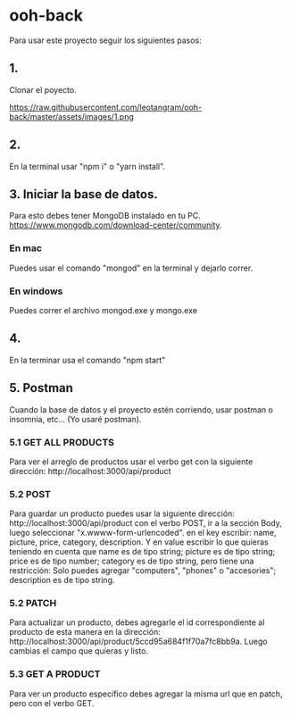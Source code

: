 # ooh-back

Para usar este proyecto seguir los siguientes pasos:

## 1.
Clonar el poyecto.

https://raw.githubusercontent.com/leotangram/ooh-back/master/assets/images/1.png

## 2.
En la terminal usar "npm i" o "yarn install".

## 3. Iniciar la base de datos.
Para esto debes tener MongoDB instalado en tu PC. https://www.mongodb.com/download-center/community.
### En mac
Puedes usar el comando "mongod" en la terminal y dejarlo correr.
### En windows
Puedes correr el archivo mongod.exe y mongo.exe

## 4.
En la terminar usa el comando "npm start"

## 5. Postman
Cuando la base de datos y el proyecto estén corriendo, usar postman o insomnia, etc... (Yo usaré postman).
### 5.1 GET ALL PRODUCTS
Para ver el arreglo de productos usar el verbo get con la siguiente dirección: http://localhost:3000/api/product
### 5.2 POST
Para guardar un producto puedes usar la siguiente dirección: http://localhost:3000/api/product con el verbo POST, ir a la sección Body, luego seleccionar "x.wwww-form-urlencoded".
en el key escribir: name, picture, price, category, description. Y en value escribir lo que quieras teniendo en cuenta que name es de tipo string; picture es de tipo string; price es de tipo number; category es de tipo string, pero tiene una restricción: Solo puedes agregar "computers", "phones" o "accesories"; description es de tipo string.
### 5.2 PATCH
Para actualizar un producto, debes agregarle el id correspondiente al producto de esta manera en la dirección: http://localhost:3000/api/product/5ccd95a684f1f70a7fc8bb9a.
Luego cambias el campo que quieras y listo.
### 5.3 GET A PRODUCT
Para ver un producto específico debes agregar la misma url que en patch, pero con el verbo GET.
